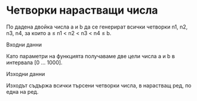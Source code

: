 # Четворки нарастващи числа

По дадена двойка числа a и b да се генерират всички четворки n1, n2, n3, n4, за
които a ≤ n1 < n2 < n3 < n4 ≤ b.

Входни данни

Като параметри на функцията получаваме две цели числа a и b в интервала [0 …
1000].

Изходни данни

Изходът съдържа всички търсени четворки числа, в нарастващ ред, по една на
ред.
